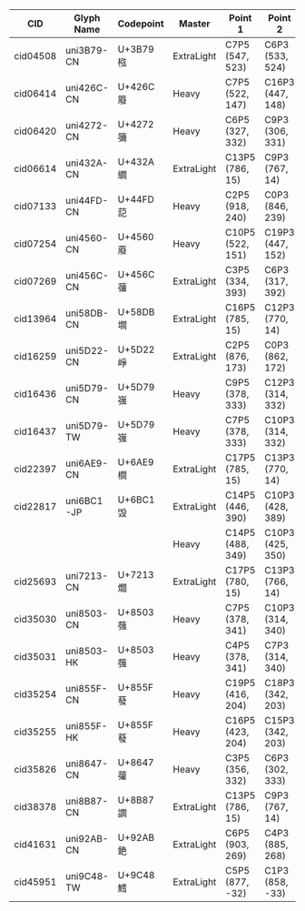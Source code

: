 | CID | Glyph Name | Codepoint | Master | Point 1 | Point 2 | Offset | Tag |
| --- | ---------- | --------- | ------ | ------- | ------- | ------ | ----- |
| cid04508 | uni3B79-CN | U+3B79 㭹 | ExtraLight | C7P5 (547, 523) | C6P3 (533, 524) | (0, 1) |  |
| cid06414 | uni426C-CN | U+426C 䉬 | Heavy | C7P5 (522, 147) | C16P3 (447, 148) | (0, 1) |  |
| cid06420 | uni4272-CN | U+4272 䉲 | Heavy | C6P5 (327, 332) | C9P3 (306, 331) | (0, -1) |  |
| cid06614 | uni432A-CN | U+432A 䌪 | ExtraLight | C13P5 (786, 15) | C9P3 (767, 14) | (0, -1) |  |
| cid07133 | uni44FD-CN | U+44FD 䓽 | Heavy | C2P5 (918, 240) | C0P3 (846, 239) | (0, -1) |  |
| cid07254 | uni4560-CN | U+4560 䕠 | Heavy | C10P5 (522, 151) | C19P3 (447, 152) | (0, 1) |  |
| cid07269 | uni456C-CN | U+456C 䕬 | ExtraLight | C3P5 (334, 393) | C6P3 (317, 392) | (0, -1) |  |
| cid13964 | uni58DB-CN | U+58DB 壛 | ExtraLight | C16P5 (785, 15) | C12P3 (770, 14) | (0, -1) |  |
| cid16259 | uni5D22-CN | U+5D22 崢 | ExtraLight | C2P5 (876, 173) | C0P3 (862, 172) | (0, -1) |  |
| cid16436 | uni5D79-CN | U+5D79 嵹 | Heavy | C9P5 (378, 333) | C12P3 (314, 332) | (0, -1) |  |
| cid16437 | uni5D79-TW | U+5D79 嵹 | Heavy | C7P5 (378, 333) | C10P3 (314, 332) | (0, -1) |  |
| cid22397 | uni6AE9-CN | U+6AE9 櫩 | ExtraLight | C17P5 (785, 15) | C13P3 (770, 14) | (0, -1) |  |
| cid22817 | uni6BC1-JP | U+6BC1 毁 | ExtraLight | C14P5 (446, 390) | C10P3 (428, 389) | (0, -1) |  |
|      |            |             | Heavy | C14P5 (488, 349) | C10P3 (425, 350) | (0, 1) |  |
| cid25693 | uni7213-CN | U+7213 爓 | ExtraLight | C17P5 (780, 15) | C13P3 (766, 14) | (0, -1) |  |
| cid35030 | uni8503-CN | U+8503 蔃 | Heavy | C7P5 (378, 341) | C10P3 (314, 340) | (0, -1) |  |
| cid35031 | uni8503-HK | U+8503 蔃 | Heavy | C4P5 (378, 341) | C7P3 (314, 340) | (0, -1) |  |
| cid35254 | uni855F-CN | U+855F 蕟 | Heavy | C19P5 (416, 204) | C18P3 (342, 203) | (0, -1) |  |
| cid35255 | uni855F-HK | U+855F 蕟 | Heavy | C16P5 (423, 204) | C15P3 (342, 203) | (0, -1) |  |
| cid35826 | uni8647-CN | U+8647 虇 | Heavy | C3P5 (356, 332) | C6P3 (302, 333) | (0, 1) |  |
| cid38378 | uni8B87-CN | U+8B87 讇 | ExtraLight | C13P5 (786, 15) | C9P3 (767, 14) | (0, -1) |  |
| cid41631 | uni92AB-CN | U+92AB 銫 | ExtraLight | C6P5 (903, 269) | C4P3 (885, 268) | (0, -1) |  |
| cid45951 | uni9C48-TW | U+9C48 鱈 | ExtraLight | C5P5 (877, -32) | C1P3 (858, -33) | (0, -1) |  |